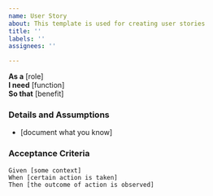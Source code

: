 ```yaml
---
name: User Story
about: This template is used for creating user stories
title: ''
labels: ''
assignees: ''

---
```


**As a** [role]  
**I need** [function]  
**So that** [benefit] 

 ### Details and Assumptions
 * [document what you know]
   
 ### Acceptance Criteria  
   
 ```gherkin
 Given [some context]
 When [certain action is taken]
 Then [the outcome of action is observed]
 ```
